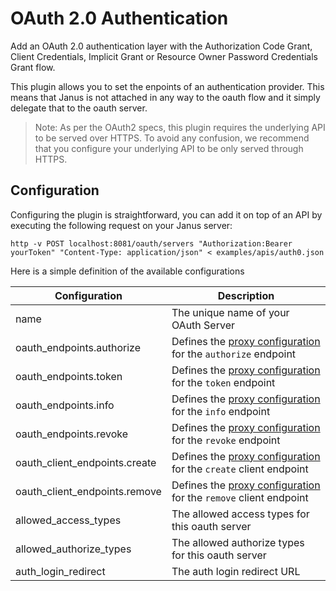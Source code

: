 # OAuth 2.0 Authentication

Add an OAuth 2.0 authentication layer with the Authorization Code Grant, Client Credentials, Implicit Grant or Resource Owner Password Credentials Grant flow.

This plugin allows you to set the enpoints of an authentication provider. This means that Janus is not attached in any way
to the oauth flow and it simply delegate that to the oauth server.

> Note: As per the OAuth2 specs, this plugin requires the underlying API to be served over HTTPS. To avoid any confusion, we recommend that you configure your underlying API to be only served through HTTPS. 

## Configuration

Configuring the plugin is straightforward, you can add it on top of an API by executing the following request on your Janus server:

```
http -v POST localhost:8081/oauth/servers "Authorization:Bearer yourToken" "Content-Type: application/json" < examples/apis/auth0.json
```

Here is a simple definition of the available configurations

| Configuration                 | Description                                                                               |
|-------------------------------|-------------------------------------------------------------------------------------------|
| name                          | The unique name of your OAuth Server                                                      |
| oauth_endpoints.authorize     | Defines the [proxy configuration](/docs/config/proxy.md) for the `authorize` endpoint     |
| oauth_endpoints.token         | Defines the [proxy configuration](/docs/config/proxy.md) for the `token` endpoint         |
| oauth_endpoints.info          | Defines the [proxy configuration](/docs/config/proxy.md) for the `info` endpoint          |
| oauth_endpoints.revoke        | Defines the [proxy configuration](/docs/config/proxy.md) for the `revoke` endpoint        |
| oauth_client_endpoints.create | Defines the [proxy configuration](/docs/config/proxy.md) for the `create` client endpoint |
| oauth_client_endpoints.remove | Defines the [proxy configuration](/docs/config/proxy.md) for the `remove` client endpoint |
| allowed_access_types          | The allowed access types for this oauth server                                            |
| allowed_authorize_types       | The allowed authorize types for this oauth server                                         |
| auth_login_redirect           | The auth login redirect URL                                                               |
